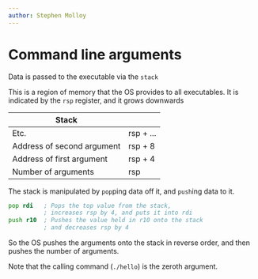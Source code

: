```yaml
---
author: Stephen Molloy
---
```


# Command line arguments

Data is passed to the executable via the `stack`

This is a region of memory that the OS provides to all executables.  It is indicated by the `rsp` register, and it grows downwards

| Stack                      |           |
|----------------------------|-----------|
| Etc.                       | rsp + ... |
| Address of second argument | rsp + 8   |
| Address of first argument  | rsp + 4   |
| Number of arguments        | rsp       |

The stack is manipulated by `pop`ping data off it, and `push`ing data to it.

```asm
pop rdi   ; Pops the top value from the stack,
          ; increases rsp by 4, and puts it into rdi
push r10  ; Pushes the value held in r10 onto the stack
          ; and decreases rsp by 4
```

So the OS pushes the arguments onto the stack in reverse order, and then pushes the number of arguments.

Note that the calling command (`./hello`) is the zeroth argument.

